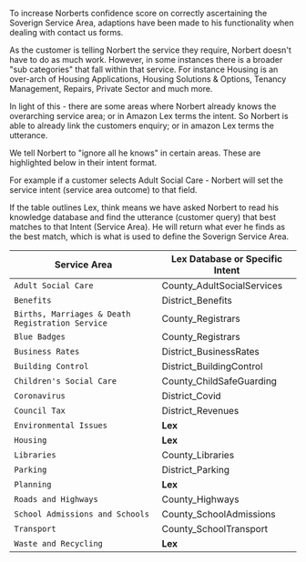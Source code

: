 To increase Norberts confidence score on correctly ascertaining the Soverign Service Area, adaptions have been made to his functionality when dealing with contact us forms. 

As the customer is telling Norbert the service they require, Norbert doesn't have to do as much work. However, in some instances there is a broader "sub categories" that fall within that service. For instance Housing is an over-arch of Housing Applications, Housing Solutions & Options, Tenancy Management, Repairs, Private Sector and much more.

In light of this - there are some areas where Norbert already knows the overarching service area; or in Amazon Lex terms the intent. So Norbert is able to already link the customers enquiry; or in amazon Lex terms the utterance. 

We tell Norbert to "ignore all he knows" in certain areas. These are highlighted below in their intent format. 

For example if a customer selects Adult Social Care - Norbert will set the service intent (service area outcome) to that field.

If the table outlines Lex, think means we have asked Norbert to read his knowledge database and find the utterance (customer query) that best matches to that Intent (Service Area). He will return what ever he finds as the best match, which is what is used to define the Soverign Service Area. 



| Service Area | Lex Database or Specific Intent |
| --- | --- |
| `Adult Social Care` | County_AdultSocialServices |
| `Benefits` | District_Benefits |
| `Births, Marriages & Death Registration Service` | County_Registrars |
| `Blue Badges` | County_Registrars |
| `Business Rates` | District_BusinessRates |
| `Building Control` | District_BuildingControl |
| `Children's Social Care` | County_ChildSafeGuarding |
| `Coronavirus` | District_Covid |
| `Council Tax` | District_Revenues |
| `Environmental Issues` | **Lex** |
| `Housing` | **Lex** |
| `Libraries` | County_Libraries |
| `Parking` | District_Parking |
| `Planning` | **Lex** |
| `Roads and Highways` | County_Highways|
| `School Admissions and Schools` | County_SchoolAdmissions|
| `Transport` | County_SchoolTransport|
| `Waste and Recycling` | **Lex** |